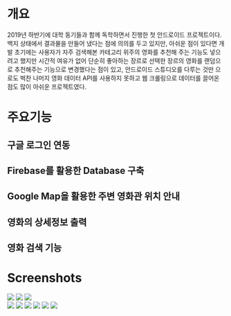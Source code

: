 
# 개요

2019년 하반기에 대학 동기들과 함께 독학하면서 진행한 첫 안드로이드 프로젝트이다. 백지 상태에서 결과물을 만들어 냈다는 점에 의의를 두고 있지만, 아쉬운 점이 있다면 개발 초기에는 사용자가 자주 검색해본 카테고리 위주의 영화를 추천해 주는 기능도 넣으려고 했지만 시간적 여유가 없어 단순히 좋아하는 장르로 선택한 장르의 영화를 랜덤으로 추천해주는 기능으로 변경했다는 점이 있고, 안드로이드 스튜디오를 다루는 것만 으로도 벅찬 나머지 영화 데이터 API를 사용하지 못하고 웹 크롤링으로 데이터를 끌어온 점도 많이 아쉬운 프로젝트였다.

# 주요기능

## 구글 로그인 연동

## Firebase를 활용한 Database 구축

## Google Map을 활용한 주변 영화관 위치 안내

## 영화의 상세정보 출력

## 영화 검색 기능

# Screenshots
<div>
<img src="https://user-images.githubusercontent.com/69743476/92450589-960e7480-f1f6-11ea-9d98-2dd76525c45a.jpg"></img src>
<img src="https://user-images.githubusercontent.com/69743476/92450633-a58dbd80-f1f6-11ea-944d-8cf06e2f6a19.jpg"></img src>
<img src="https://user-images.githubusercontent.com/69743476/92450655-a9b9db00-f1f6-11ea-805c-25562d4e8d75.jpg"></img src>
</div>
<img src="https://user-images.githubusercontent.com/69743476/92450658-aaeb0800-f1f6-11ea-9528-92f6ec5d06e0.jpg"></img src>
<img src="https://user-images.githubusercontent.com/69743476/92450660-ab839e80-f1f6-11ea-97f5-15cd6ad7aa09.jpg"></img src>
<img src="https://user-images.githubusercontent.com/69743476/92450719-bb02e780-f1f6-11ea-856f-8cdb7ad761ef.jpg"></img src>
<img src="https://user-images.githubusercontent.com/69743476/92450663-ab839e80-f1f6-11ea-8a65-29806f7104bb.jpg"></img src>
<img src="https://user-images.githubusercontent.com/69743476/92450741-c1915f00-f1f6-11ea-9bb5-d1a006533c65.jpg"></img src>
<img src="https://user-images.githubusercontent.com/69743476/92450647-a7f01780-f1f6-11ea-8890-fedced95018e.jpg"></img src>
